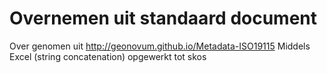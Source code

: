 # Overnemen uit standaard document

Over genomen uit http://geonovum.github.io/Metadata-ISO19115
Middels Excel (string concatenation) opgewerkt tot skos



